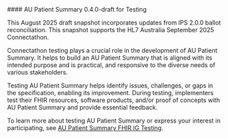 <div class="stu-note" markdown="1">
#### AU Patient Summary 0.4.0-draft for Testing 

This August 2025 draft snapshot incorporates updates from IPS 2.0.0 ballot reconciliation. This snapshot supports the HL7 Australia September 2025 Connectathon.

Connectathon testing plays a crucial role in the development of AU Patient Summary. It helps to build an AU Patient Summary that is aligned with its intended purpose and is practical, and responsive to the diverse needs of various stakeholders.  

Testing AU Patient Summary helps identify issues, challenges, or gaps in the specification, enabling its improvement. During testing, implementers test their FHIR resources, software products, and/or proof of concepts with AU Patient Summary and provide essential feedback.

To learn more about testing AU Patient Summary or express your interest in participating, see [AU Patient Summary FHIR IG Testing](https://confluence.hl7.org/display/HAFWG/AU+Patient+Summary+FHIR+IG+Testing).

</div>